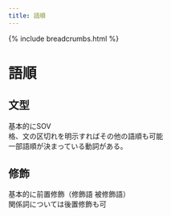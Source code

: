 ```yaml
---
title: 語順
---
```


{% include breadcrumbs.html %}
# 語順  
## 文型  
基本的にSOV  
格、文の区切れを明示すればその他の語順も可能  
一部語順が決まっている動詞がある。  
## 修飾  
基本的に前置修飾（修飾語 被修飾語）  
関係詞については後置修飾も可  
